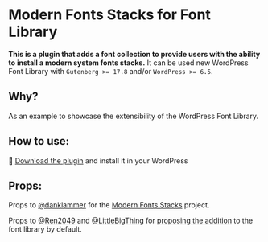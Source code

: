 # Modern Fonts Stacks for Font Library

**This is a plugin that adds a font collection to provide users with the ability to install a modern system fonts stacks.**
It can be used new WordPress Font Library with `Gutenberg >= 17.8` and/or `WordPress >= 6.5`.

## Why?
As an example to showcase the extensibility of the WordPress Font Library.

## How to use:
📁 [Download the plugin]([https://github.com/matiasbenedetto/modern-fonts-stacks-for-wp-font-library/releases/latest](https://github.com/matiasbenedetto/modern-fonts-stacks-for-font-library/files/14666850/modern-fonts-stacks-for-font-library.zip)) and install it in your WordPress


## Props:
Props to [@danklammer](https://github.com/danklammer) for the [Modern Fonts Stacks](https://modernfontstacks.com/) project.

Props to [@Ren2049](https://github.com/Ren2049) and [@LittleBigThing](https://github.com/LittleBigThing) for [proposing the addition](https://github.com/WordPress/gutenberg/issues/54186) to the font library by default.
